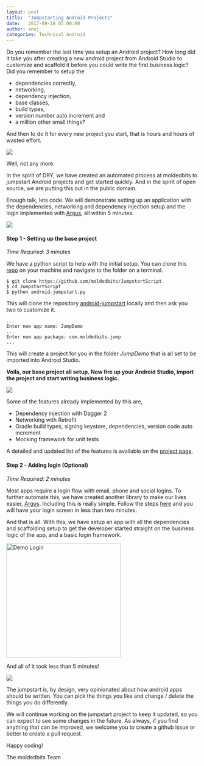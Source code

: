 ```yaml
---
layout: post
title:  "Jumpstarting Android Projects"
date:   2017-09-28 05:00:00
author: anuj
categories: Technical Android
---
```


Do you remember the last time you setup an Android project? How long did it take you after creating a new android project from Android Studio to customize and scaffold it before you could write the first business logic? Did you remember to setup the

* dependencies correctly,
* networking,
* dependency injection,
* base classes,
* build types,
* version number auto increment and
* a million other small things?

And then to do it for every new project you start, that is hours and hours of wasted effort.

<img src="https://media.giphy.com/media/l46CbAuxFk2Cz0s2A/giphy.gif" />

Well, not any more.

In the spirit of DRY, we have created an automated process at moldedbits to jumpstart Android projects and get started quickly. And in the spirit of open source, we are putting this out in the public domain.

Enough talk, lets code. We will demonstrate setting up an application with the dependencies, networking and dependency injection setup and the login implemented with [Argus](https://github.com/moldedbits/argus-android), all within 5 minutes.

<img src="https://media.giphy.com/media/6kvVGhp7bp2WA/giphy.gif" />

#### Step 1 - Setting up the base project

*Time Required: 3 minutes*

We have a python script to help with the initial setup. You can clone this [repo](https://github.com/moldedbits/JumpstartScript) on your machine and navigate to the folder on a terminal.

```
$ git clone https://github.com/moldedbits/JumpstartScript
$ cd JumpstartScript
$ python android-jumpstart.py
```

This will clone the repository [android-jumpstart](https://github.com/moldedbits/android-jumpstart) locally and then ask you two to customize it.

```
...
Enter new app name: JumpDemo
...
Enter new app package: com.moldedbits.jump
...
```
This will create a project for you in the folder _JumpDemo_ that is all set to be imported into Android Studio.

__Voila, our base project all setup. Now fire up your Android Studio, import the project and start writing business logic.__

<img src="https://media.giphy.com/media/XreQmk7ETCak0/giphy.gif" />

Some of the features already implemented by this are,

* Dependency injection with Dagger 2
* Networking with Retrofit
* Gradle build types, signing keystore, dependencies, version code auto increment
* Mocking framework for unit tests

A detailed and updated list of the features is available on the [project page](https://github.com/moldedbits/android-jumpstart).

#### Step 2 - Adding login (Optional)

*Time Required: 2 minutes*

Most apps require a login flow with email, phone and social logins. To further automate this, we have created another library to make our lives easier, [Argus](https://github.com/moldedbits/argus-android). Including this is really simple. Follow the steps [here][argus-post] and you will have your login screen in less than two minutes.

And that is all. With this, we have setup an app with all the dependencies and scaffolding setup to get the developer started straight on the business logic of the app, and a basic login framework.

<img src="https://raw.githubusercontent.com/moldedbits/argus-android/master/images/ArgusLogin.png" alt="Demo Login" style="width: 300px; margin:auto;"/>

And all of it took less than 5 minutes!

<img src="https://media.giphy.com/media/5wWf7GW1AzV6pF3MaVW/giphy.gif" />

The jumpstart is, by design, very opinionated about how android apps should be written. You can pick the things you like and change / delete the things you do differently.

We will continue working on the jumpstart project to keep it updated, so you can expect to see some changes in the future. As always, if you find anything that can be improved, we welcome you to create a github issue or better to create a pull request.

Happy coding!

The moldedbits Team

[argus-post]: http://eng.moldedbits.com/technical/android/2017/06/26/introducing-argus.html

